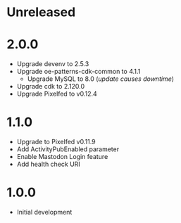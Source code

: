 # Unreleased

# 2.0.0

* Upgrade devenv to 2.5.3
* Upgrade oe-patterns-cdk-common to 4.1.1
  * Upgrade MySQL to 8.0 (*update causes downtime*)
* Upgrade cdk to 2.120.0
* Upgrade Pixelfed to v0.12.4

# 1.1.0

* Upgrade to Pixelfed v0.11.9
* Add ActivityPubEnabled parameter
* Enable Mastodon Login feature
* Add health check URI

# 1.0.0

* Initial development
